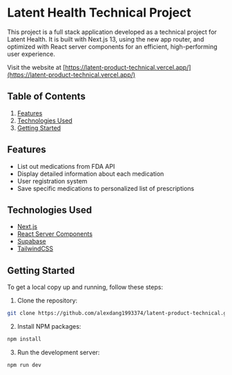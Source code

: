 # Latent Health Technical Project

This project is a full stack application developed as a technical project for Latent Health. It is built with Next.js 13, using the new app router, and optimized with React server components for an efficient, high-performing user experience.

Visit the website at [https://latent-product-technical.vercel.app/](https://latent-product-technical.vercel.app/)

## Table of Contents

1. [Features](#Features)
2. [Technologies Used](#Technologies-Used)
3. [Getting Started](#Getting-Started)

## Features

- List out medications from FDA API
- Display detailed information about each medication
- User registration system
- Save specific medications to personalized list of prescriptions

## Technologies Used

- [Next.js](https://nextjs.org/)
- [React Server Components](https://reactjs.org/blog/2020/12/21/data-fetching-with-react-server-components.html)
- [Supabase](https://supabase.io/)
- [TailwindCSS](https://tailwindcss.com/)

## Getting Started

To get a local copy up and running, follow these steps:

1. Clone the repository:

```sh
git clone https://github.com/alexdang1993374/latent-product-technical.git
```

2. Install NPM packages:

```sh
npm install
```

3. Run the development server:

```sh
npm run dev
```
